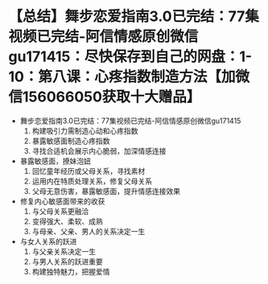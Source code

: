 # 【总结】舞步恋爱指南3.0已完结：77集视频已完结-阿信情感原创微信gu171415：尽快保存到自己的网盘：1-10：第八课：心疼指数制造方法【加微信156066050获取十大赠品】

-   舞步恋爱指南3.0已完结：77集视频已完结-阿信情感原创微信gu171415
    1.  构建吸引力需制造心动和心疼指数
    2.  暴露敏感面制造心疼指数
    3.  寻找合适机会展示内心脆弱，加深情感连接
-   暴露敏感面，撩妹泡妞
    1.  回忆童年经历或父母关系，寻找素材
    2.  运用内在特质处理关系，修复父母关系
    3.  父母无意伤害，暴露敏感面，提升情感连接效果
-   修复内心敏感面带来的收获
    1.  与父母关系更融洽
    2.  变得强大、柔软、成熟
    3.  与母亲、父亲、男人的关系决定一生
-   与女人关系的跃进
    1.  与父亲关系决定一生
    2.  与男人关系的跃进重要
    3.  构建独特魅力，把握爱情